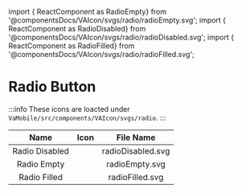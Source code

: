 import { ReactComponent as RadioEmpty} from '@componentsDocs/VAIcon/svgs/radio/radioEmpty.svg';
import { ReactComponent as RadioDisabled} from '@componentsDocs/VAIcon/svgs/radio/radioDisabled.svg';
import { ReactComponent as RadioFilled} from '@componentsDocs/VAIcon/svgs/radio/radioFilled.svg';

# Radio Button

:::info
These icons are loacted under `VaMobile/src/components/VAIcon/svgs/radio`.
:::

Name | Icon | File Name 
:---: | :---: | :---: 
Radio Disabled | <RadioDisabled className="icons customCircle" /> | radioDisabled.svg 
Radio Empty | <RadioEmpty className="icons customCircle" /> | radioEmpty.svg 
Radio Filled | <RadioFilled className="icons iconDirection" /> | radioFilled.svg 
